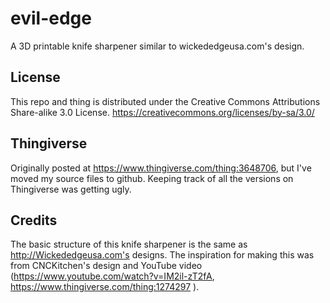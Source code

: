 # evil-edge
A 3D printable knife sharpener similar to wickededgeusa.com's design.

## License
This repo and thing is distributed under the Creative Commons Attributions Share-alike 3.0 License.
https://creativecommons.org/licenses/by-sa/3.0/

## Thingiverse
Originally posted at https://www.thingiverse.com/thing:3648706, but I've moved my source files to github. Keeping track of all the versions on Thingiverse was getting ugly.

## Credits
The basic structure of this knife sharpener is the same as http://Wickededgeusa.com's designs. The inspiration for making this was from CNCKitchen's design and YouTube video (https://www.youtube.com/watch?v=IM2il-zT2fA, https://www.thingiverse.com/thing:1274297 ).
